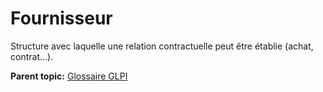 Fournisseur
===========

Structure avec laquelle une relation contractuelle peut être établie
(achat, contrat...).

**Parent topic:** [Glossaire GLPI](../../glpi/glossary.html)
